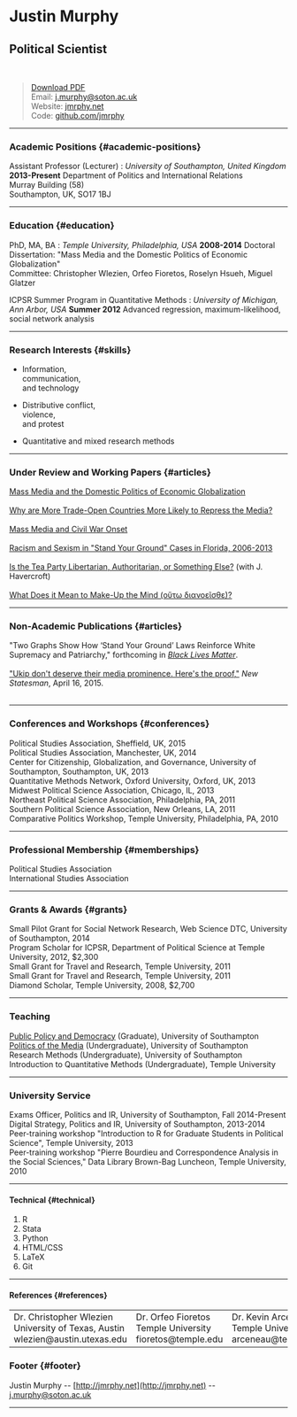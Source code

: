 # Justin Murphy
## Political Scientist  
<br>

> [Download PDF](http://jmrphy.net/cv/resumes/output/murphy_vita.pdf)     
> Email: [j.murphy@soton.ac.uk](mailto:j.murphy@soton.ac.uk)      
> Website: [jmrphy.net](http://jmrphy.net)      
> Code: [github.com/jmrphy](http://github.com/jmrphy)      

--------

### Academic Positions {#academic-positions}

Assistant Professor (Lecturer)
: *University of Southampton, United Kingdom*
  __2013-Present__
  Department of Politics and International Relations        
  Murray Building (58)         
  Southampton, UK, SO17 1BJ      

------

### Education {#education}

PhD, MA, BA
: *Temple University, Philadelphia, USA*
  __2008-2014__
  Doctoral Dissertation: "Mass Media and the Domestic Politics of Economic Globalization"    
  Committee: Christopher Wlezien, Orfeo Fioretos, Roselyn Hsueh, Miguel Glatzer

ICPSR Summer Program in Quantitative Methods
: *University of Michigan, Ann Arbor, USA*
  __Summer 2012__
  Advanced regression, maximum-likelihood, social network analysis

------


### Research Interests {#skills}

* Information,   
communication,   
and technology   

* Distributive conflict,   
violence,   
and protest

* Quantitative and mixed research methods   

-------

### Under Review and Working Papers {#articles}                             

[Mass Media and the Domestic Politics of Economic Globalization](http://figshare.com/articles/Mass_Media_and_the_Domestic_Politics_of_Economic_Globalization/1181874)<br><br>
[Why are More Trade-Open Countries More Likely to Repress the Media?](http://figshare.com/articles/Why_are_More_Trade_Open_Countries_More_Likely_to_Repress_the_Media_/997696)<br><br>
[Mass Media and Civil War Onset](http://figshare.com/articles/Mass_Media_and_Civil_War_Onset/1181828)<br><br>
[Racism and Sexism in "Stand Your Ground" Cases in Florida, 2006-2013](http://figshare.com/articles/A_Statistical_Analysis_of_Racism_and_Sexism_in_Stand_Your_Ground_Cases_in_Florida_2006_2013/1301532)<br><br>
[Is the Tea Party Libertarian, Authoritarian, or Something Else?](https://www.academia.edu/14437108/Is_the_Tea_Party_Libertarian_Authoritarian_or_Something_Else) (with J. Havercroft)<br><br>
[What Does it Mean to Make-Up the Mind (οὕτω διανοεῖσθε)?](http://figshare.com/articles/What_Does_It_Mean_to_Make_Up_the_Mind_____/1235544)

-------

### Non-Academic Publications {#articles}                             

"Two Graphs Show How ‘Stand Your Ground’ Laws Reinforce White Supremacy and Patriarchy," forthcoming in [*Black Lives Matter*](https://medium.com/blacklivesmatter).<br><br>
["Ukip don't deserve their media prominence. Here's the proof,"](http://www.newstatesman.com/politics/2015/04/ukip-dont-deserve-their-media-prominence-heres-proof) *New Statesman*, April 16, 2015.<br><br>

-------

### Conferences and Workshops {#conferences}

Political Studies Association, Sheffield, UK, 2015<br>
Political Studies Association, Manchester, UK, 2014<br>
Center for Citizenship, Globalization, and Governance, University of Southampton, Southampton, UK, 2013 <br>
Quantitative Methods Network, Oxford University, Oxford, UK, 2013 <br>
Midwest Political Science Association, Chicago, IL, 2013<br>
Northeast Political Science Association, Philadelphia, PA,  2011<br>
Southern Political Science Association, New Orleans, LA, 2011<br>
Comparative Politics Workshop, Temple University, Philadelphia, PA, 2010<br>

------

### Professional Membership {#memberships}

Political Studies Association    
International Studies Association

-------

### Grants & Awards {#grants}

Small Pilot Grant for Social Network Research, Web Science DTC, University of Southampton, 2014     
Program Scholar for ICPSR, Department of Political Science at Temple University, 2012, $2,300    
Small Grant for Travel and Research, Temple University, 2011    
Small Grant for Travel and Research, Temple University, 2011   
Diamond Scholar, Temple University, 2008, $2,700    

-------

### Teaching
  
[Public Policy and Democracy](http://jmrphy.net/course_public_policy/) (Graduate), University of Southampton           
[Politics of the Media](http://jmrphy.net/course_media_politics) (Undergraduate), University of Southampton     
Research Methods (Undergraduate), University of Southampton       
Introduction to Quantitative Methods (Undergraduate), Temple University        

-------

### University Service

Exams Officer, Politics and IR, University of Southampton, Fall 2014-Present        
Digital Strategy, Politics and IR, University of Southampton, 2013-2014        
Peer-training workshop "Introduction to R for Graduate Students in Political Science", Temple University, 2013        
Peer-training workshop "Pierre Bourdieu and Correspondence Analysis in the Social Sciences," Data Library Brown-Bag Luncheon, Temple University, 2010       

-------

#### Technical {#technical}

1. R
1. Stata
1. Python
1. HTML/CSS
1. LaTeX
1. Git

------

#### References {#references}

<table cellpadding="10">
<tr>
<td>
Dr. Christopher Wlezien<br>   
University of Texas, Austin <br>   
wlezien@austin.utexas.edu<br>    
</td>
<td>    
Dr. Orfeo Fioretos<br>
Temple University<br>
fioretos@temple.edu<br>  
</td>
<td>
Dr. Kevin Arcenaeux <br>
Temple University<br>     
arceneau@temple.edu<br> 
</td>
<td>
Dr. Roselyn Hsueh<br>
Temple University<br>
rhsueh@temple.edu<br>
</td>
</tr>
</table>
</table>

### Footer {#footer}

Justin Murphy -- [http://jmrphy.net](http://jmrphy.net) -- [j.murphy@soton.ac.uk](j.murphy@soton.ac.uk)

------
